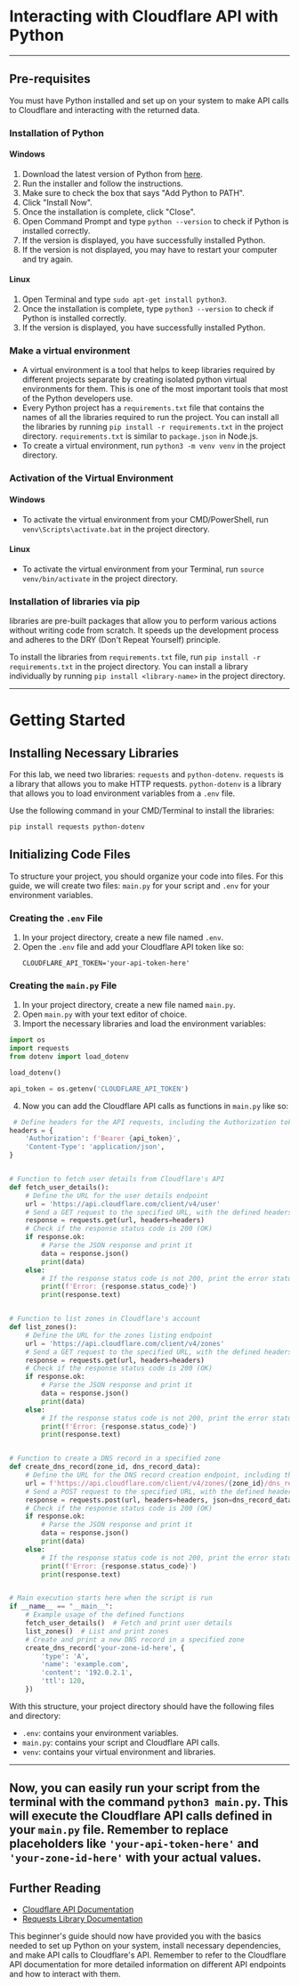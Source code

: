 # Interacting with Cloudflare API with Python

---

## Pre-requisites

You must have Python installed and set up on your system to make API calls to Cloudflare and interacting with the
returned data.

### Installation of Python

#### Windows

1. Download the latest version of Python from [here](https://www.python.org/downloads/).
2. Run the installer and follow the instructions.
3. Make sure to check the box that says "Add Python to PATH".
4. Click "Install Now".
5. Once the installation is complete, click "Close".
6. Open Command Prompt and type `python --version` to check if Python is installed correctly.
7. If the version is displayed, you have successfully installed Python.
8. If the version is not displayed, you may have to restart your computer and try again.

#### Linux

1. Open Terminal and type `sudo apt-get install python3`.
2. Once the installation is complete, type `python3 --version` to check if Python is installed correctly.
3. If the version is displayed, you have successfully installed Python.

### Make a virtual environment

- A virtual environment is a tool that helps to keep libraries required by different projects separate by creating
  isolated python virtual environments for them. This is one of the most important tools that most of the Python
  developers use.
- Every Python project has a `requirements.txt` file that contains the names of all the libraries required to run the
  project. You can install all the libraries by running `pip install -r requirements.txt` in the project
  directory. `requirements.txt` is similar to `package.json` in Node.js.
- To create a virtual environment, run `python3 -m venv venv` in the project directory.

### Activation of the Virtual Environment

#### Windows

- To activate the virtual environment from your CMD/PowerShell, run `venv\Scripts\activate.bat` in the project
  directory.

#### Linux

- To activate the virtual environment from your Terminal, run `source venv/bin/activate` in the project directory.

### Installation of libraries via pip

libraries are pre-built packages that allow you to perform various actions without writing code from scratch. It
speeds up the development process and adheres to the DRY (Don't Repeat Yourself) principle.

To install the libraries from `requirements.txt` file, run `pip install -r requirements.txt` in the project
directory. You can install a library individually by running `pip install <library-name>` in the project
directory.

---

# Getting Started

## Installing Necessary Libraries

For this lab, we need two libraries: `requests` and `python-dotenv`. `requests` is a library that allows you to make
HTTP requests. `python-dotenv` is a library that allows you to load environment variables from a `.env` file.

Use the following command in your CMD/Terminal to install the libraries:

```bash
pip install requests python-dotenv
```

## Initializing Code Files

To structure your project, you should organize your code into files. For this guide, we will create two files: `main.py`
for your script and `.env` for your environment variables.

### Creating the `.env` File

1. In your project directory, create a new file named `.env`.
2. Open the `.env` file and add your Cloudflare API token like so:
    ```plaintext
    CLOUDFLARE_API_TOKEN='your-api-token-here'
    ```

### Creating the `main.py` File

1. In your project directory, create a new file named `main.py`.
2. Open `main.py` with your text editor of choice.
3. Import the necessary libraries and load the environment variables:

```python
import os
import requests
from dotenv import load_dotenv

load_dotenv()

api_token = os.getenv('CLOUDFLARE_API_TOKEN')
```

4. Now you can add the Cloudflare API calls as functions in `main.py` like so:

```python
 # Define headers for the API requests, including the Authorization token and the content type.
headers = {
    'Authorization': f'Bearer {api_token}',
    'Content-Type': 'application/json',
}


# Function to fetch user details from Cloudflare's API
def fetch_user_details():
    # Define the URL for the user details endpoint
    url = 'https://api.cloudflare.com/client/v4/user'
    # Send a GET request to the specified URL, with the defined headers
    response = requests.get(url, headers=headers)
    # Check if the response status code is 200 (OK)
    if response.ok:
        # Parse the JSON response and print it
        data = response.json()
        print(data)
    else:
        # If the response status code is not 200, print the error status code and response text
        print(f'Error: {response.status_code}')
        print(response.text)


# Function to list zones in Cloudflare's account
def list_zones():
    # Define the URL for the zones listing endpoint
    url = 'https://api.cloudflare.com/client/v4/zones'
    # Send a GET request to the specified URL, with the defined headers
    response = requests.get(url, headers=headers)
    # Check if the response status code is 200 (OK)
    if response.ok:
        # Parse the JSON response and print it
        data = response.json()
        print(data)
    else:
        # If the response status code is not 200, print the error status code and response text
        print(f'Error: {response.status_code}')
        print(response.text)


# Function to create a DNS record in a specified zone
def create_dns_record(zone_id, dns_record_data):
    # Define the URL for the DNS record creation endpoint, including the specified zone ID
    url = f'https://api.cloudflare.com/client/v4/zones/{zone_id}/dns_records'
    # Send a POST request to the specified URL, with the defined headers and JSON payload
    response = requests.post(url, headers=headers, json=dns_record_data)
    # Check if the response status code is 200 (OK)
    if response.ok:
        # Parse the JSON response and print it
        data = response.json()
        print(data)
    else:
        # If the response status code is not 200, print the error status code and response text
        print(f'Error: {response.status_code}')
        print(response.text)


# Main execution starts here when the script is run
if __name__ == "__main__":
    # Example usage of the defined functions
    fetch_user_details()  # Fetch and print user details
    list_zones()  # List and print zones
    # Create and print a new DNS record in a specified zone
    create_dns_record('your-zone-id-here', {
        'type': 'A',
        'name': 'example.com',
        'content': '192.0.2.1',
        'ttl': 120,
    })
```

With this structure, your project directory should have the following files and directory:

- `.env`: contains your environment variables.
- `main.py`: contains your script and Cloudflare API calls.
- `venv`: contains your virtual environment and libraries.

---
Now, you can easily run your script from the terminal with the command `python3 main.py`. This will execute the
Cloudflare API calls defined in your `main.py` file. Remember to replace placeholders like `'your-api-token-here'`
and `'your-zone-id-here'` with your actual values.
---

## Further Reading

- [Cloudflare API Documentation](https://developers.cloudflare.com/api)
- [Requests Library Documentation](https://docs.python-requests.org/en/latest/)

This beginner's guide should now have provided you with the basics needed to set up Python on your system, install necessary dependencies, and make API calls to Cloudflare's API. Remember to refer to the Cloudflare API documentation for more detailed information on different API endpoints and how to interact with them.
